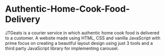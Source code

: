 # Authentic-Home-Cook-Food-Delivery
JTGeats is a courier service in which authentic home cook food is delivered to a customer. A website made using HTML, CSS and vanilla JavaScript with prime focus on creating a beautiful layout design using just 3 tools and a third party JavaScript library for implementing carousel.
